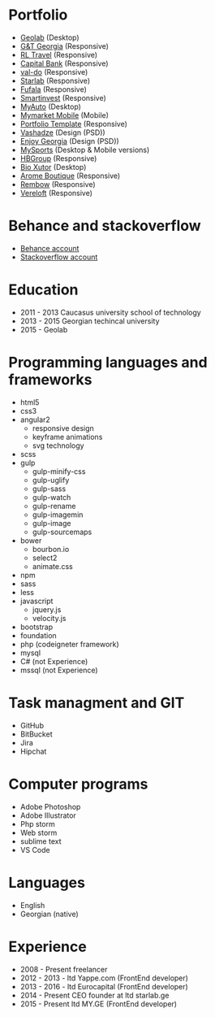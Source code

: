 # Portfolio
* [Geolab](http://geolab.edu.ge/) (Desktop)
* [G&T Georgia](http://gandtgeorgia.com/) (Responsive)
* [RL Travel](http://rltravel.ge/) (Responsive)
* [Capital Bank](http://capitalbank.ge/) (Responsive)
* [val-do](http://val-do.com/) (Responsive)
* [Starlab](http://starlab.ge/) (Responsive)
* [Fufala](http://fufala.ge/ka/) (Responsive)
* [Smartinvest](http://smartinvest.ge/ka/) (Responsive)
* [MyAuto](http://MyAuto.ge/) (Desktop)
* [Mymarket Mobile](http://m.mymarket.ge/) (Mobile)
* [Portfolio Template](http://val-do.com/portfolio/) (Responsive)
* [Vashadze](http://vashadze.com/) (Design (PSD))
* [Enjoy Georgia](https://www.behance.net/gallery/44411861/Enjoy-Georgia) (Design (PSD))
* [MySports](http://mysports.ge/) (Desktop & Mobile versions)
* [HBGroup](http://hbgroup.ge/geo/) (Responsive)
* [Bio Xutor](http://bio-xutor.ru/) (Desktop)
* [Arome Boutique](http://arome.ge/) (Responsive)
* [Rembow](http://rembow.ge/) (Responsive)
* [Vereloft](http://vereloft.ge/) (Responsive)

# Behance and stackoverflow
* [Behance account](https://www.behance.net/valeri879)
* [Stackoverflow account](https://stackoverflow.com/users/2678346/val-kharitonashvili)

# Education

* 2011 - 2013 Caucasus university school of technology
* 2013 - 2015 Georgian techincal university
* 2015 - Geolab

# Programming languages and frameworks

* html5
* css3
* angular2
  * responsive design
  * keyframe animations
  * svg technology
* scss
* gulp
  * gulp-minify-css
  * gulp-uglify
  * gulp-sass
  * gulp-watch
  * gulp-rename
  * gulp-imagemin
  * gulp-image
  * gulp-sourcemaps
* bower
  * bourbon.io
  * select2
  * animate.css
* npm
* sass
* less
* javascript
  * jquery.js
  * velocity.js
* bootstrap
* foundation
* php (codeigneter framework)
* mysql
* C# (not Experience)
* mssql (not Experience)

# Task managment and GIT

* GitHub
* BitBucket
* Jira
* Hipchat

# Computer programs

* Adobe Photoshop
* Adobe Illustrator
* Php storm
* Web storm
* sublime text
* VS Code

# Languages

* English
* Georgian (native)

# Experience 
* 2008 - Present freelancer
* 2012 - 2013 - ltd Yappe.com (FrontEnd developer)
* 2013 - 2016 - ltd Eurocapital (FrontEnd developer)
* 2014 - Present CEO founder at ltd starlab.ge
* 2015 - Present ltd MY.GE  (FrontEnd developer)











